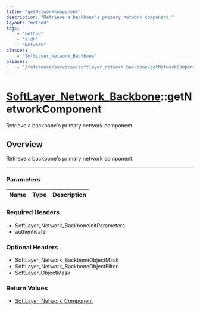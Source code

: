 ```yaml
---
title: "getNetworkComponent"
description: "Retrieve a backbone's primary network component."
layout: "method"
tags:
    - "method"
    - "sldn"
    - "Network"
classes:
    - "SoftLayer_Network_Backbone"
aliases:
    - "/reference/services/softlayer_network_backbone/getNetworkComponent"
---
```

# [SoftLayer_Network_Backbone](/reference/services/SoftLayer_Network_Backbone)::getNetworkComponent

Retrieve a backbone's primary network component.


## Overview 
Retrieve a backbone's primary network component.

-----

### Parameters 
|Name | Type | Description |
| --- | --- | --- |


### Required Headers
* SoftLayer_Network_BackboneInitParameters
* authenticate


### Optional Headers
* SoftLayer_Network_BackboneObjectMask
* SoftLayer_Network_BackboneObjectFilter
* SoftLayer_ObjectMask

### Return Values
* <a href='/reference/datatypes/SoftLayer_Network_Component'>SoftLayer_Network_Component </a>




